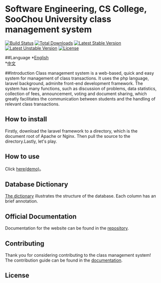 ﻿# Software Engineering, CS College, SooChou University class management system

[![Build Status](https://travis-ci.org/laravel/framework.svg)](https://travis-ci.org/laravel/framework)
[![Total Downloads](https://poser.pugx.org/laravel/framework/d/total.svg)](https://packagist.org/packages/laravel/framework)
[![Latest Stable Version](https://poser.pugx.org/laravel/framework/v/stable.svg)](https://packagist.org/packages/laravel/framework)
[![Latest Unstable Version](https://poser.pugx.org/laravel/framework/v/unstable.svg)](https://packagist.org/packages/laravel/framework)
[![License](https://poser.pugx.org/laravel/framework/license.svg)](https://packagist.org/packages/laravel/framework)

##Language
  *[English](https://github.com/toyteam/MyClass/blob/master/doc/readme_en.md)</br>
  *[中文](https://github.com/toyteam/MyClass/blob/master/doc/readme_zh.md)</br>

##Introduction
Class management system is a web-based, quick and easy system for management of class transactions. It uses the php language, laravel background, adminlte front-end development framework. The system has many functions, such as discussion of problems, data statistics, collection of fees, announcement, voting and document sharing, which greatly facilitates the communication between students and the handling of relevant class transactions.

## How to install
Firstly, download the laravel framework to a directory, which is the document root of Apache or Nginx. Then pull the source to the directory.Lastly, let's play.


## How to use
Click [here(demo)](http://creative.wicp.net)。


## Database Dictionary
[The dictionary](https://github.com/toyteam/MyClass/blob/develop/doc/database_dictionary_en.md) illustrates the structure of the database. Each column has an brief annotation.

## Official Documentation

Documentation for the website can be found in the [repository](https://github.com/toyteam/MyClass).

## Contributing

Thank you for considering contributing to the class management system! The contribution guide can be found in the [documentation](http://laravel.com/docs/contributions).

## License
